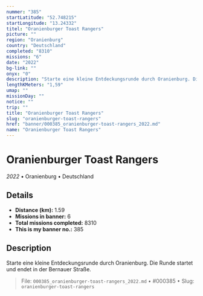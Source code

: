 ```yaml
---
nummer: "385"
startLatitude: "52.748215"
startLongitude: "13.24332"
titel: "Oranienburger Toast Rangers"
picture: ""
region: "Oranienburg"
country: "Deutschland"
completed: "8310"
missions: "6"
date: "2022"
bg-link: ""
onyx: "0"
description: "Starte eine kleine Entdeckungsrunde durch Oranienburg. Die Runde startet und endet in der Bernauer Straße."
lengthKMeters: "1,59"
umap: ""
missionDay: ""
notice: ""
trip: ""
title: "Oranienburger Toast Rangers"
slug: "oranienburger-toast-rangers"
href: "banner/000385_oranienburger-toast-rangers_2022.md"
name: "Oranienburger Toast Rangers"
---
```

# Oranienburger Toast Rangers

*2022* • Oranienburg • Deutschland





## Details
- **Distance (km):** 1.59
- **Missions in banner:** 6
- **Total missions completed:** 8310
- **This is my banner no.:** 385



## Description
Starte eine kleine Entdeckungsrunde durch Oranienburg. Die Runde startet und endet in der Bernauer Straße.




> File: `000385_oranienburger-toast-rangers_2022.md`
> • #000385
> • Slug: `oranienburger-toast-rangers`
